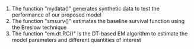 1. The function "mydata()" generates synthetic data to test the performance of our proposed model
2. The function "smsurv()" estimates the baseline survival function using the Breslow technique
3. The function "em.dt.RC()" is the DT-based EM algorithm to estimate the model parameters and different quantities of interest

